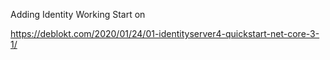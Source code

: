 Adding Identity Working Start on 

https://deblokt.com/2020/01/24/01-identityserver4-quickstart-net-core-3-1/
